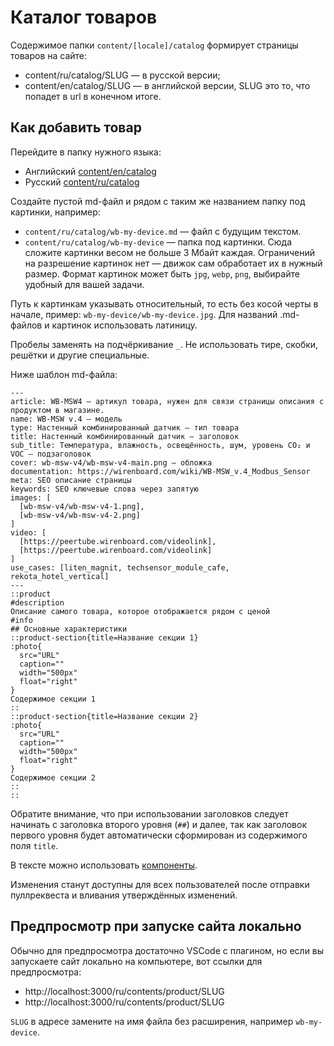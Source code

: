 # Каталог товаров

Содержимое папки `content/[locale]/catalog` формирует страницы товаров на сайте:
* content/ru/catalog/SLUG — в русской версии;
* content/en/catalog/SLUG — в английской версии, SLUG это то, что попадет в url в конечном итоге.


## Как добавить товар

Перейдите в папку нужного языка:
* Английский [content/en/catalog](/content/en/catalog)
* Русский [content/ru/catalog](/content/ru/catalog)

Создайте пустой md-файл и рядом с таким же названием папку под картинки, например:
* `content/ru/catalog/wb-my-device.md` — файл с будущим текстом.
* `content/ru/catalog/wb-my-device` — папка под картинки. Сюда сложите картинки весом не больше 3 Мбайт каждая. Ограничений на разрешение картинок нет — движок сам обработает их в нужный размер. Формат картинок может быть `jpg`, `webp`, `png`, выбирайте удобный для вашей задачи.

Путь к картинкам указывать относительный, то есть без косой черты в начале, пример: `wb-my-device/wb-my-device.jpg`.
Для названий .md-файлов и картинок использовать латиницу.

Пробелы заменять на подчёркивание `_`. Не использовать тире, скобки, решётки и другие специальные.


Ниже шаблон md-файла:
```
---
article: WB-MSW4 — артикул товара, нужен для связи страницы описания с продуктом в магазине.
name: WB-MSW v.4 — модель
type: Настенный комбинированный датчик — тип товара
title: Настенный комбинированный датчик — заголовок
sub_title: Температура, влажность, освещённость, шум, уровень CO₂ и VOC — подзаголовок
cover: wb-msw-v4/wb-msw-v4-main.png — обложка
documentation: https://wirenboard.com/wiki/WB-MSW_v.4_Modbus_Sensor
meta: SEO описание страницы
keywords: SEO ключевые слова через запятую
images: [
  [wb-msw-v4/wb-msw-v4-1.png],
  [wb-msw-v4/wb-msw-v4-2.png]
]
video: [
  [https://peertube.wirenboard.com/videolink],
  [https://peertube.wirenboard.com/videolink]
]
use_cases: [liten_magnit, techsensor_module_cafe, rekota_hotel_vertical]
---
::product
#description
Описание самого товара, которое отображается рядом с ценой
#info
## Основные характеристики
::product-section{title=Название секции 1}
:photo{
  src="URL"
  caption=""
  width="500px"
  float="right"
}
Содержимое секции 1
::
::product-section{title=Название секции 2}
:photo{
  src="URL"
  caption=""
  width="500px"
  float="right"
}
Содержимое секции 2
::
::
```
Обратите внимание, что при использовании заголовков следует начинать с заголовка второго уровня (`##`) и далее, так как заголовок первого уровня будет автоматически сформирован из содержимого поля `title`.

В тексте можно использовать [компоненты](./components.md).

Изменения станут доступны для всех пользователей после отправки пуллреквеста и вливания утверждённых изменений.


## Предпросмотр при запуске сайта локально

Обычно для предпросмотра достаточно VSCode с плагином, но если вы запускаете сайт локально на компьютере, вот ссылки для предпросмотра: 
- http://localhost:3000/ru/contents/product/SLUG
- http://localhost:3000/ru/contents/product/SLUG

`SLUG` в адресе замените на имя файла без расширения, например `wb-my-device`.